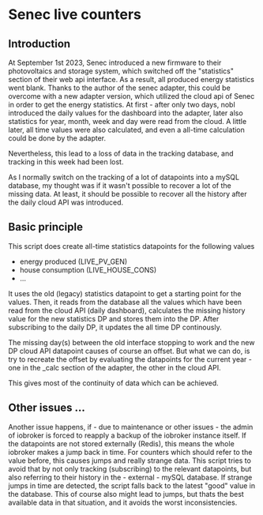 # Senec live counters
## Introduction
At September 1st 2023, Senec introduced a new firmware to their photovoltaics and storage system,
which switched off the "statistics" section of their web api interface.
As a result, all produced energy statistics went blank.
Thanks to the author of the senec adapter, this could be overcome with a new adapter version,
which utilized the cloud api of Senec in order to get the energy statistics. At first - after only
two days, nobl introduced the daily values for the dashboard into the adapter, later also statistics for
year, month, week and day were read from the cloud. A little later, all time values were also calculated, 
and even a all-time calculation could be done by the adapter.

Nevertheless, this lead to a loss of data in the tracking database, and tracking in this week had been lost.

As I normally switch on the tracking of a lot of datapoints into a mySQL database, my thought was if it
wasn't possible to recover a lot of the missing data. At least, it should be possible to recover all the history
after the daily cloud API was introduced.

## Basic principle
This script does create all-time statistics datapoints for the following values
- energy produced (LIVE_PV_GEN)
- house consumption (LIVE_HOUSE_CONS)
- ...

It uses the old (legacy) statistics datapoint to get a starting point for the values. Then, it reads from the database
all the values which have been read from the cloud API (daily dashboard), calculates the missing history value for the new
statistics DP and stores them into the DP.
After subscribing to the daily DP, it updates the all time DP continously.

The missing day(s) between the old interface stopping to work and the new DP cloud API datapoint causes of course an offset. But
what we can do, is try to recreate the offset by evaluating the datapoints for the current year - one in the _calc section of the 
adapter, the other in the cloud API.

This gives most of the continuity of data which can be achieved.

## Other issues ...
Another issue happens, if - due to maintenance or other issues - the admin of iobroker is forced to reapply a backup of the
iobroker instance itself. If the datapoints are not stored externally (Redis), this means the whole iobroker makes a jump back
in time. For counters which should refer to the value before, this causes jumps and really strange data.
This script tries to avoid that by not only tracking (subscribing) to the relevant datapoints, but also referring to their history
in the - external - mySQL database. If strange jumps in time are detected, the script falls back to the latest "good" value in 
the database. This of course also might lead to jumps, but thats the best available data in that situation, and it avoids 
the worst inconsistencies.
